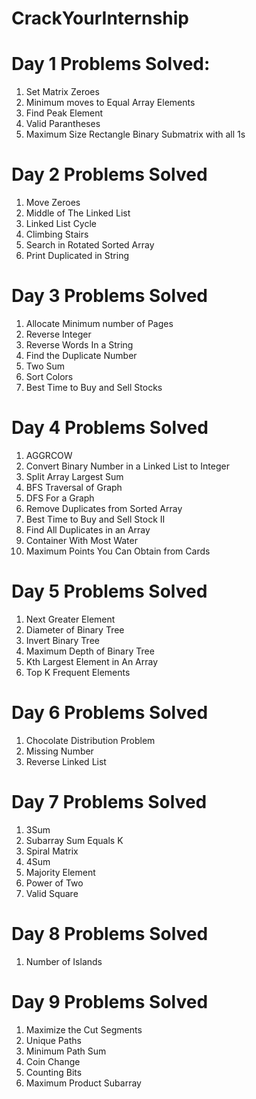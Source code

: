 # CrackYourInternship


# Day 1 Problems Solved:
1. Set Matrix Zeroes
2. Minimum moves to Equal Array Elements
3. Find Peak Element
4. Valid Parantheses
5. Maximum Size Rectangle Binary Submatrix with all 1s

# Day 2 Problems Solved
1. Move Zeroes
2. Middle of The Linked List
3. Linked List Cycle
4. Climbing Stairs
5. Search in Rotated Sorted Array
6. Print Duplicated in String

# Day 3 Problems Solved
1. Allocate Minimum number of Pages
2. Reverse Integer
3. Reverse Words In a String
4. Find the Duplicate Number
5. Two Sum
6. Sort Colors
7. Best Time to Buy and Sell Stocks

# Day 4 Problems Solved
1. AGGRCOW
2. Convert Binary Number in a Linked List to Integer
3. Split Array Largest Sum
4. BFS Traversal of Graph
5. DFS For a Graph
6. Remove Duplicates from Sorted Array
7. Best Time to Buy and Sell Stock II
8. Find All Duplicates in an Array
9. Container With Most Water
10. Maximum Points You Can Obtain from Cards

# Day 5 Problems Solved
1. Next Greater Element
2. Diameter of Binary Tree
3. Invert Binary Tree
4. Maximum Depth of Binary Tree
5. Kth Largest Element in An Array
6. Top K Frequent Elements

# Day 6 Problems Solved
1. Chocolate Distribution Problem
2. Missing Number
3. Reverse Linked List

# Day 7 Problems Solved
1. 3Sum
2. Subarray Sum Equals K
3. Spiral Matrix
4. 4Sum
5. Majority Element
6. Power of Two
7. Valid Square

# Day 8 Problems Solved
1. Number of Islands

# Day 9 Problems Solved
1. Maximize the Cut Segments
2. Unique Paths
3. Minimum Path Sum
4. Coin Change
5. Counting Bits
6. Maximum Product Subarray